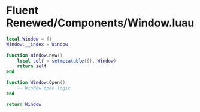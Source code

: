# Fluent Renewed/Components/Window.luau

```lua
local Window = {}
Window.__index = Window

function Window.new()
	local self = setmetatable({}, Window)
	return self
end

function Window:Open()
	-- Window open logic
end

return Window
```
